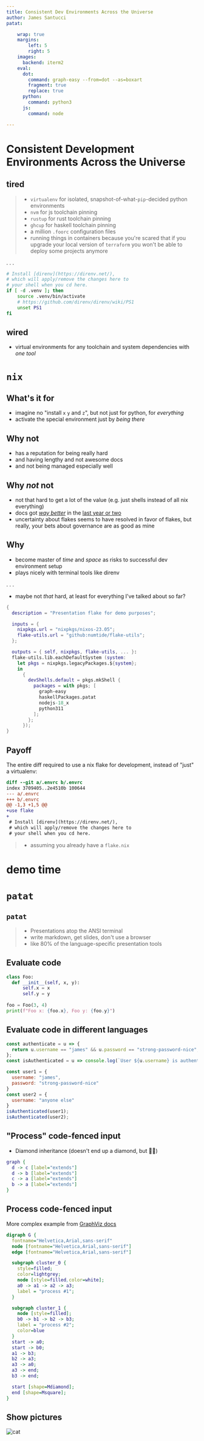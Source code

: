 ```yaml
---
title: Consistent Dev Environments Across the Universe
author: James Santucci
patat:

    wrap: true
    margins:
        left: 5
        right: 5
    images:
      backend: iterm2
    eval:
      dot:
        command: graph-easy --from=dot --as=boxart
        fragment: true
        replace: true
      python:
        command: python3
      js:
        command: node

---
```


# Consistent Development Environments Across the Universe

## tired

> - `virtualenv` for isolated, snapshot-of-what-`pip`-decided python environments
> - `nvm` for js toolchain pinning
> - `rustup` for rust toolchain pinning
> - `ghcup` for haskell toolchain pinning
> - a million `.foorc` configuration files
> - running things in containers because you're scared that if you upgrade your local version of `terraform` you won't be able to deploy some projects anymore

. . .

```sh
# Install [direnv](https://direnv.net/),
# which will apply/remove the changes here to
# your shell when you cd here.
if [ -d .venv ]; then
    source .venv/bin/activate
    # https://github.com/direnv/direnv/wiki/PS1
    unset PS1
fi
```

## wired

- virtual environments for any toolchain and system dependencies with _one tool_

# `nix`

## What's it for

* imagine no "install `x` `y` and `z`", but not just for python, for _everything_
* activate the special environment just by _being there_

## Why not

* has a reputation for being really hard
* and having lengthy and not awesome docs
* and not being managed especially well

## Why _not_ not

* not that hard to get a lot of the value (e.g. just shells instead of all nix everything)
* docs got [_way better_](https://nix.dev/tutorials/) in the [last year or two](https://zero-to-nix.com/)
* uncertainty about flakes seems to have resolved in favor of flakes, but really, your bets about governance are as good as mine

## Why

* become master of _time_ and _space_ as risks to successful dev environment setup
* plays nicely with terminal tools like direnv

. . .

* maybe not _that_ hard, at least for everything I've talked about so far?

```nix
{
  description = "Presentation flake for demo purposes";

  inputs = {
    nixpkgs.url = "nixpkgs/nixos-23.05";
    flake-utils.url = "github:numtide/flake-utils";
  };

  outputs = { self, nixpkgs, flake-utils, ... }:
  flake-utils.lib.eachDefaultSystem (system:
    let pkgs = nixpkgs.legacyPackages.${system};
    in
      {
        devShells.default = pkgs.mkShell {
          packages = with pkgs; [
            graph-easy
            haskellPackages.patat
            nodejs-18_x
            python311
          ];
        };
      });
}
```

## Payoff

The entire diff required to use a nix flake for development, instead of "just" a virtualenv:

```diff
diff --git a/.envrc b/.envrc
index 3709405..2e4510b 100644
--- a/.envrc
+++ b/.envrc
@@ -1,3 +1,5 @@
+use flake
+
 # Install [direnv](https://direnv.net/),
 # which will apply/remove the changes here to
 # your shell when you cd here.
```

> * assuming you already have a `flake.nix`

# demo time

# `patat`

## `patat`

> * Presentations atop the ANSI terminal
> * write markdown, get slides, don't use a browser
> * like 80% of the language-specific presentation tools

## Evaluate code

```python
class Foo:
  def __init__(self, x, y):
      self.x = x
      self.y = y
      
foo = Foo(3, 4)
print(f"Foo x: {foo.x}, Foo y: {foo.y}")
```

## Evaluate code in different languages

```js
const authenticate = u => {
  return u.username == "james" && u.password == "strong-password-nice";
};
const isAuthenticated = u => console.log(`User ${u.username} is authenticated: ${authenticate(u)}`);

const user1 = {
  username: "james",
  password: "strong-password-nice"
}
const user2 = {
  username: "anyone else"
}
isAuthenticated(user1);
isAuthenticated(user2);
```

## "Process" code-fenced input

* Diamond inheritance (doesn't end up a diamond, but 🤷🏻)
 
```dot
graph {
  d -> c [label="extends"]
  d -> b [label="extends"]
  c -> a [label="extends"]
  b -> a [label="extends"]
}
```

## Process code-fenced input

More complex example from [GraphViz docs](https://graphviz.org/Gallery/directed/cluster.html)

```dot
digraph G {
  fontname="Helvetica,Arial,sans-serif"
  node [fontname="Helvetica,Arial,sans-serif"]
  edge [fontname="Helvetica,Arial,sans-serif"]

  subgraph cluster_0 {
    style=filled;
    color=lightgrey;
    node [style=filled,color=white];
    a0 -> a1 -> a2 -> a3;
    label = "process #1";
  }

  subgraph cluster_1 {
    node [style=filled];
    b0 -> b1 -> b2 -> b3;
    label = "process #2";
    color=blue
  }
  start -> a0;
  start -> b0;
  a1 -> b3;
  b2 -> a3;
  a3 -> a0;
  a3 -> end;
  b3 -> end;

  start [shape=Mdiamond];
  end [shape=Msquare];
}
```

## Show pictures

![cat](./surfing-cat.jpg)
